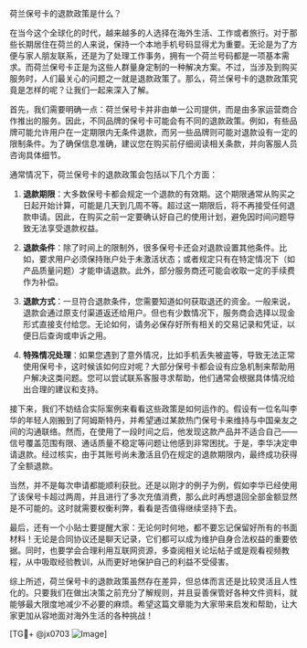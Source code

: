 荷兰保号卡的退款政策是什么？

在当今这个全球化的时代，越来越多的人选择在海外生活、工作或者旅行。对于那些长期居住在荷兰的人来说，保持一个本地手机号码显得尤为重要。无论是为了方便与家人朋友联系，还是为了处理工作事务，拥有一个荷兰号码都是一项基本需求。而荷兰保号卡正是为这些人群量身定制的一种解决方案。不过，当涉及到购买服务时，人们最关心的问题之一就是退款政策了。那么，荷兰保号卡的退款政策究竟是怎样的呢？让我们一起来深入了解。

首先，我们需要明确一点：荷兰保号卡并非由单一公司提供，而是由多家运营商合作推出的服务。因此，不同品牌的保号卡可能会有不同的退款政策。例如，有些品牌可能允许用户在一定期限内无条件退款，而另一些品牌则可能对退款设有一定的限制条件。为了确保信息准确，建议您在购买前仔细阅读相关条款，并向客服人员咨询具体细节。

通常情况下，荷兰保号卡的退款政策会包括以下几个方面：

1. **退款期限**：大多数保号卡都会规定一个退款的有效期。这个期限通常从购买之日起开始计算，可能是几天到几周不等。超过这一期限后，将不再接受任何退款申请。因此，在购买之前一定要确认好自己的使用计划，避免因时间问题导致无法享受退款权益。

2. **退款条件**：除了时间上的限制外，很多保号卡还会对退款设置其他条件。比如，要求用户必须保持账户处于未激活状态；或者规定只有在特定情况下（如产品质量问题）才能申请退款。此外，部分服务商还可能会收取一定的手续费作为补偿。

3. **退款方式**：一旦符合退款条件，您需要知道如何获取退还的资金。一般来说，退款会通过原支付渠道返还给用户。但也有少数情况下，服务商会选择以现金形式直接支付给您。无论如何，请务必保存好所有相关的交易记录和凭证，以便日后查询或申诉之用。

4. **特殊情况处理**：如果您遇到了意外情况，比如手机丢失被盗等，导致无法正常使用保号卡，这时候该如何应对呢？大部分保号卡都会设有应急机制来帮助用户解决这类问题。您可以尝试联系客服寻求帮助，他们通常会根据具体情况给出合理的建议和支持。

接下来，我们不妨结合实际案例来看看这些政策是如何运作的。假设有一位名叫李华的年轻人刚搬到了阿姆斯特丹，并希望通过某款热门保号卡来维持与中国亲友之间的沟通联络。然而，在使用了一段时间之后，他发现这款产品并不适合自己——信号覆盖范围有限、通话质量不稳定等问题让他感到非常困扰。于是，李华决定申请退款。经过核实，由于其账号尚未激活且仍在规定的退款期限内，最终成功获得了全额退款。

当然，并不是每次申请都能顺利获批。还是以刚才的例子为例，假如李华已经使用了该保号卡超过两周，并且进行了多次充值消费，那么此时再想退回全部金额显然是不可能的。这时就需要权衡利弊，看看是否值得继续坚持下去。

最后，还有一个小贴士要提醒大家：无论何时何地，都不要忘记保留好所有的书面材料！无论是合同协议还是聊天记录，它们都可以成为维护自身合法权益的重要依据。同时，也要学会合理利用互联网资源，多查阅相关论坛帖子或是观看视频教程，从中吸取经验教训，从而更好地保护自己的利益不受侵害。

综上所述，荷兰保号卡的退款政策虽然存在差异，但总体而言还是比较灵活且人性化的。只要我们在做出决策之前充分了解规则，并且妥善保管好各种文件资料，就能够最大限度地减少不必要的麻烦。希望这篇文章能为大家带来启发和帮助，让大家更加从容地面对海外生活的各种挑战！

[TG💪+ @jx0703 ![Image](https://github.com/user-attachments/assets/dbca1d08-cadb-493c-b0ec-ad6f7a83f270)]